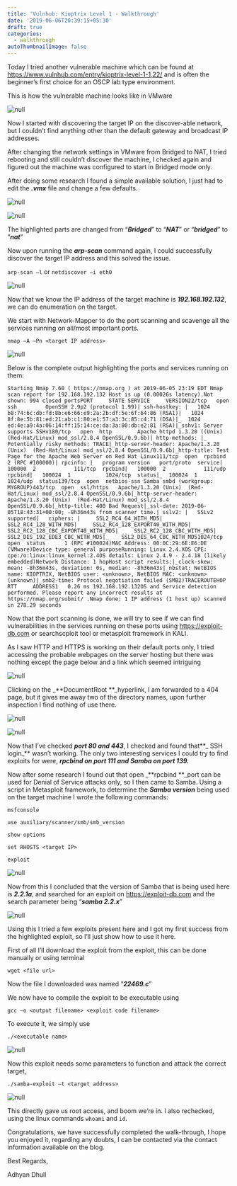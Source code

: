 ```yaml
---
title: 'Vulnhub: Kioptrix Level 1 - Walkthrough'
date: '2019-06-06T20:39:15+05:30'
draft: true
categories:
  - walkthrough
autoThumbnailImage: false
---
```

Today I tried another vulnerable machine which can be found at <https://www.vulnhub.com/entry/kioptrix-level-1-1,22/> and is often the beginner’s first choice for an OSCP lab type environment.

This is how the vulnerable machine looks like in VMware

![null](/images/uploads/aa-1-.png)

Now I started with discovering the target IP on the discover-able network, but I couldn’t find anything other than the default gateway and broadcast IP addresses.

After changing the network settings in VMware from Bridged to NAT, I tried rebooting and still couldn’t discover the machine, I checked again and figured out the machine was configured to start in Bridged mode only.

After doing some research I found a simple available solution, I just had to edit the **_.vmx_** file and change a few defaults.

![null](/images/uploads/aa-2-.png)

![null](/images/uploads/aa-3-.png)

The highlighted parts are changed from “**_Bridged_**” to “**_NAT_**” or “**_bridged_**” to “**_nat_**”

Now upon running the **_arp-scan_** command again, I could successfully discover the target IP address and this solved the issue.

`arp-scan –l`	or 	`netdiscover –i eth0`

![null](/images/uploads/aa-4-.png)

Now that we know the IP address of the target machine is **_192.168.192.132_**, we can do enumeration on the target.

We start with Network-Mapper to do the port scanning and scavenge all the services running on all/most important ports.

`nmap –A –Pn <target IP address>`

![null](/images/uploads/aa-5-.png)

Below is the complete output highlighting the ports and services running on them:

```
Starting Nmap 7.60 ( https://nmap.org ) at 2019-06-05 23:19 EDT Nmap scan report for 192.168.192.132 Host is up (0.00026s latency).Not shown: 994 closed portsPORT     STATE SERVICE     VERSION22/tcp   open  ssh         OpenSSH 2.9p2 (protocol 1.99)| ssh-hostkey: |   1024 b8:74:6c:db:fd:8b:e6:66:e9:2a:2b:df:5e:6f:64:86 (RSA1)|   1024 8f:8e:5b:81:ed:21:ab:c1:80:e1:57:a3:3c:85:c4:71 (DSA)|_  1024 ed:4e:a9:4a:06:14:ff:15:14:ce:da:3a:80:db:e2:81 (RSA)|_sshv1: Server supports SSHv180/tcp   open  http        Apache httpd 1.3.20 ((Unix)  (Red-Hat/Linux) mod_ssl/2.8.4 OpenSSL/0.9.6b)| http-methods: |_  Potentially risky methods: TRACE|_http-server-header: Apache/1.3.20 (Unix)  (Red-Hat/Linux) mod_ssl/2.8.4 OpenSSL/0.9.6b|_http-title: Test Page for the Apache Web Server on Red Hat Linux111/tcp  open  rpcbind     2 (RPC #100000)| rpcinfo: |   program version   port/proto  service|   100000  2            111/tcp  rpcbind|   100000  2            111/udp  rpcbind|   100024  1           1024/tcp  status|_  100024  1           1024/udp  status139/tcp  open  netbios-ssn Samba smbd (workgroup: MYGROUP)443/tcp  open  ssl/https   Apache/1.3.20 (Unix)  (Red-Hat/Linux) mod_ssl/2.8.4 OpenSSL/0.9.6b|_http-server-header: Apache/1.3.20 (Unix)  (Red-Hat/Linux) mod_ssl/2.8.4 OpenSSL/0.9.6b|_http-title: 400 Bad Request|_ssl-date: 2019-06-05T18:43:31+00:00; -8h36m43s from scanner time.| sslv2: |   SSLv2 supported|   ciphers: |     SSL2_RC4_64_WITH_MD5|     SSL2_RC4_128_WITH_MD5|     SSL2_RC4_128_EXPORT40_WITH_MD5|     SSL2_RC2_128_CBC_EXPORT40_WITH_MD5|     SSL2_RC2_128_CBC_WITH_MD5|     SSL2_DES_192_EDE3_CBC_WITH_MD5|_    SSL2_DES_64_CBC_WITH_MD51024/tcp open  status      1 (RPC #100024)MAC Address: 00:0C:29:6E:E6:DE (VMware)Device type: general purposeRunning: Linux 2.4.XOS CPE: cpe:/o:linux:linux_kernel:2.4OS details: Linux 2.4.9 - 2.4.18 (likely embedded)Network Distance: 1 hopHost script results:|_clock-skew: mean: -8h36m43s, deviation: 0s, median: -8h36m43s|_nbstat: NetBIOS name: KIOPTRIX, NetBIOS user: <unknown>, NetBIOS MAC: <unknown> (unknown)|_smb2-time: Protocol negotiation failed (SMB2)TRACEROUTEHOP RTT     ADDRESS1   0.26 ms 192.168.192.132OS and Service detection performed. Please report any incorrect results at https://nmap.org/submit/ .Nmap done: 1 IP address (1 host up) scanned in 278.29 seconds
```

Now that the port scanning is done, we will try to see if we can find vulnerabilities in the services running on these ports using <https://exploit-db.com> or searchscploit tool or metasploit framework in KALI.

As I saw HTTP and HTTPS is working on their default ports only, I tried accessing the probable webpages on the server hosting but there was nothing except the page below and a link which seemed intriguing

![null](/images/uploads/aa-6-.png)

Clicking on the _**DocumentRoot **_hyperlink, I am forwarded to a 404 page, but it gives me away two of the directory names, upon further inspection I find nothing of use there.

![null](/images/uploads/aa-7-.png)

![null](/images/uploads/aa-8-.png)

Now that I’ve checked **_port 80 and 443_**, I checked and found that**_ SSH login_** wasn’t working. The only two interesting services I could try to find exploits for were, **_rpcbind on port 111 and Samba on port 139._**

Now after some research I found out that open _**rpcbind **_port can be used for Denial of Service attacks only, so I then came to Samba. Using a script in Metasploit framework, to determine the _**Samba version**_ being used on the target machine I wrote the following commands:

`msfconsole`

`use auxiliary/scanner/smb/smb_version`

`show options`

`set RHOSTS <target IP>`

`exploit`

![null](/images/uploads/aa-9-.png)

Now from this I concluded that the version of Samba that is being used here is **_2.2.1a_**, and searched for an exploit on <https://exploit-db.com> and the search parameter being “**_samba 2.2.x_**” 

![null](/images/uploads/aa-10-.png)

Using this I tried a few exploits present here and I got my first success from the highlighted exploit, so I’ll just show how to use it here.

First of all I’ll download the exploit from the exploit, this can be done manually or using terminal

`wget <file url>` 

Now the file I downloaded was named “**_22469.c_**”

We now have to compile the exploit to be executable using

`gcc –o <output filename> <exploit code filename>`

To execute it, we simply use 

`./<executable name>`

![null](/images/uploads/aa-11-.png)

Now this exploit needs some parameters to function and attack the correct target,

`./samba-exploit –t <target address>`

![null](/images/uploads/aa-12-.png)

This directly gave us root access, and boom we’re in. I also rechecked, using the linux commands `whoami` and `id`.

Congratulations, we have successfully completed the walk-through, I hope you enjoyed it, regarding any doubts, I can be contacted via the contact information available on the blog.



Best Regards,

Adhyan Dhull
